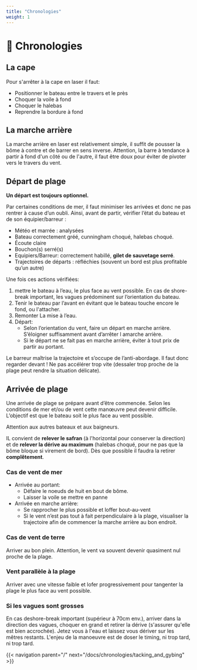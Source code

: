 ```yaml
---
title: "Chronologies"
weight: 1
---
```


# 🔂 Chronologies

## La cape

Pour s'arrêter à la cape en laser il faut:

* Positionner le bateau entre le travers et le près
* Choquer la voile à fond
* Choquer le halebas
* Reprendre la bordure à fond

## La marche arrière

La marche arrière en laser est relativement simple, il suffit de pousser la bôme à contre et de barrer en sens inverse. Attention, la barre à tendance à partir à fond d'un côté ou de l'autre, il faut être doux pour éviter de pivoter vers le travers du vent.

## Départ de plage

**Un départ est toujours optionnel.**

Par certaines conditions de mer, il faut minimiser les arrivées et donc ne pas rentrer à cause d’un oubli. Ainsi, avant de partir, vérifier l’état du bateau et de son équipier/barreur :

* Météo et marrée : analysées
* Bateau correctement gréé, cunningham choqué, halebas choqué.
* Écoute claire
* Bouchon(s) serré(s)
* Equipiers/Barreur: correctement habillé, **gilet de sauvetage serré**.
* Trajectoires de départs : réfléchies (souvent un bord est plus profitable qu’un autre)

Une fois ces actions vérifiées:

1. mettre le bateau à l’eau, le plus face au vent possible. En cas de shore-break important, les vagues prédominent sur l’orientation du bateau.
2. Tenir le bateau par l’avant en évitant que le bateau touche encore le fond, ou l'attacher.
3. Remonter La mise à l’eau.
4. Départ:
    * Selon l’orientation du vent, faire un départ en marche arrière. S’éloigner suffisamment avant d’arrêter l amarche arrière.
    * Si le départ ne se fait pas en marche arrière, éviter à tout prix de partir au portant.

Le barreur maîtrise la trajectoire et s’occupe de l’anti-abordage. Il faut donc regarder devant !
Ne pas accélérer trop vite (dessaler trop proche de la plage peut rendre la situation délicate).

## Arrivée de plage
Une arrivée de plage se prépare avant d’être commencée. Selon les conditions de mer et/ou de vent cette manœuvre peut devenir difficile. L’objectif est que le bateau soit le plus face au vent possible.

Attention aux autres bateaux et aux baigneurs.

IL convient de **relever le safran** (à l'horizontal pour conserver la direction) et de **relever la dérive au maximum** (halebas choqué, pour ne pas que la bôme bloque si virement de bord). Dès que possible il faudra la retirer **complêtement**.

### Cas de vent de mer

* Arrivée au portant:
    * Défaire le noeuds de huit en bout de bôme.
    * Laisser la voile se mettre en panne
* Arrivée en marche arrière:
    * Se rapprocher le plus possible et loffer bout-au-vent
    * Si le vent n’est pas tout à fait perpendiculaire à la plage, visualiser la trajectoire afin de commencer la marche arrière au bon endroit.

### Cas de vent de terre
Arriver au bon plein.
Attention, le vent va souvent devenir quasiment nul proche de la plage.

### Vent parallèle à la plage
Arriver avec une vitesse faible et lofer progressivement pour tangenter la plage le plus face au vent possible.

### Si les vagues sont grosses
En cas deshore-break important (supérieur à 70cm env.), arriver dans la direction des vagues, choquer en grand et retirer la dérive (s'assurer qu'elle est bien accrochée). Jetez vous à l'eau et laissez vous dériver sur les mêtres restants. L'enjeu de la manoeuvre est de doser le timing, ni trop tard, ni trop tard.

{{< navigation parent="/" next="/docs/chronologies/tacking_and_gybing" >}}

